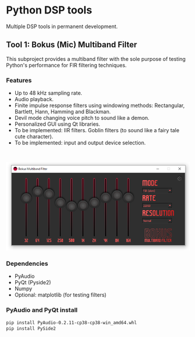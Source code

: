 # Python DSP tools
Multiple DSP tools in permanent development.
## Tool 1: Bokus (Mic) Multiband Filter
This subproject provides a multiband filter with the sole purpose of testing Python's performance for FIR filtering techniques.
### Features
* Up to 48 kHz sampling rate.
* Audio playback.
* Finite impulse response filters using windowing methods: Rectangular, Bartlett, Hann, Hamming and Blackman.
* Devil mode changing voice pitch to sound like a demon.
* Personalized GUI using Qt libraries.
* To be implemented: IIR filters. Goblin filters (to sound like a fairy tale cute character).
* To be implemented: input and output device selection.

![]()<p align="center"><img src="https://raw.githubusercontent.com/fedeboco/python-dsp/master/mic/assets/app-preview.png?raw=true"></p>

### Dependencies
* PyAudio
* PyQt (Pyside2)
* Numpy
* Optional: matplotlib (for testing filters)

### PyAudio and PyQt install
```
pip install PyAudio‑0.2.11‑cp38‑cp38‑win_amd64.whl
pip install PySide2
```
